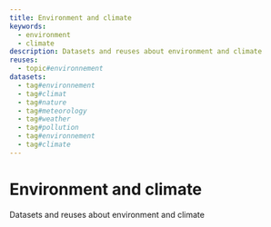 ```yaml
---
title: Environment and climate
keywords:
  - environment
  - climate
description: Datasets and reuses about environment and climate
reuses:
  - topic#environnement
datasets:
  - tag#environnement
  - tag#climat
  - tag#nature
  - tag#meteorology
  - tag#weather
  - tag#pollution
  - tag#environnement
  - tag#climate
---
```

# Environment and climate

Datasets and reuses about environment and climate
